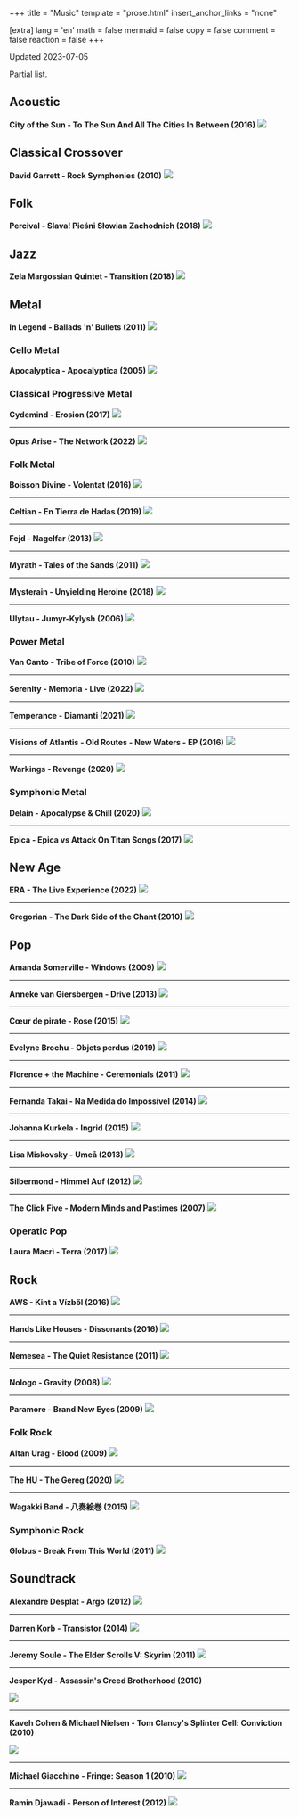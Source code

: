 +++
title = "Music"
template = "prose.html"
insert_anchor_links = "none"

[extra]
lang = 'en'
math = false
mermaid = false
copy = false
comment = false
reaction = false
+++

Updated 2023-07-05

Partial list.

## Acoustic

**City of the Sun - To The Sun And All The Cities In Between (2016)**
![](2021-10-14-14-13-44.webp)

## Classical Crossover

**David Garrett - Rock Symphonies (2010)**
![](2021-10-14-14-22-00.webp)

## Folk

**Percival - Slava! Pieśni Słowian Zachodnich (2018)**
![](2021-10-14-15-06-02.webp)

## Jazz

**Zela Margossian Quintet - Transition (2018)**
![](2023-07-05-19-27-54.webp)

## Metal

**In Legend - Ballads 'n' Bullets (2011)**
![](2021-10-14-14-31-44.webp)

### Cello Metal

**Apocalyptica - Apocalyptica (2005)**
![](2021-10-14-14-20-23.webp)

### Classical Progressive Metal

**Cydemind - Erosion (2017)**
![](2021-10-14-14-27-15.webp)

---

**Opus Arise - The Network (2022)**
![](2023-07-05-19-35-43.webp)

### Folk Metal

**Boisson Divine - Volentat (2016)**
![](2021-10-14-14-27-47.webp)

---

**Celtian - En Tierra de Hadas (2019)**
![](2021-10-14-14-28-17.webp)

---

**Fejd - Nagelfar (2013)**
![](2021-10-14-14-28-44.webp)

---

**Myrath - Tales of the Sands (2011)**
![](2021-10-14-15-14-48.webp)

---

**Mysterain - Unyielding Heroine (2018)**
![](2021-10-14-15-18-01.webp)

---

**Ulytau - Jumyr-Kylysh (2006)**
![](2021-10-14-14-29-03.webp)

### Power Metal

**Van Canto - Tribe of Force (2010)**
![](2021-10-14-15-13-31.webp)

---

**Serenity - Memoria - Live (2022)**
![](2023-07-05-19-29-15.webp)

---

**Temperance - Diamanti (2021)**
![](2023-07-05-19-38-45.webp)

---

**Visions of Atlantis - Old Routes - New Waters - EP (2016)**
![](2021-10-14-15-19-51.webp)

---

**Warkings - Revenge (2020)**
![](2023-07-05-19-37-54.webp)

### Symphonic Metal

**Delain - Apocalypse & Chill (2020)**
![](2021-10-14-15-18-29.webp)

---

**Epica - Epica vs Attack On Titan Songs (2017)**
![](2021-10-14-15-18-50.webp)

## New Age

**ERA - The Live Experience (2022)**
![](2023-07-05-19-36-58.webp)

---

**Gregorian - The Dark Side of the Chant (2010)**
![](2021-10-14-15-03-51.webp)

## Pop

**Amanda Somerville - Windows (2009)**
![](2021-10-14-15-06-46.webp)

---

**Anneke van Giersbergen - Drive (2013)**
![](2021-10-14-15-07-23.webp)

---

**Cœur de pirate - Rose (2015)**
![](2023-07-05-19-33-55.webp)

---

**Evelyne Brochu - Objets perdus (2019)**
![](2023-07-05-19-34-58.webp)

---

**Florence + the Machine - Ceremonials (2011)**
![](2021-10-14-14-18-29.webp)

---

**Fernanda Takai - Na Medida do Impossível (2014)**
![](2021-10-14-14-19-02.webp)

---

**Johanna Kurkela - Ingrid (2015)**
![](2021-10-14-14-29-50.webp)

---

**Lisa Miskovsky - Umeå (2013)**
![](2021-10-14-15-10-35.webp)

---

**Silbermond - Himmel Auf (2012)**
![](2021-10-14-15-11-27.webp)

---

**The Click Five - Modern Minds and Pastimes (2007)**
![](2021-10-14-15-14-06.webp)

### Operatic Pop

**Laura Macrì - Terra (2017)**
![](2021-10-14-15-04-39.webp)

## Rock

**AWS - Kint a Vízből (2016)**
![](2021-10-14-15-12-39.webp)

---

**Hands Like Houses - Dissonants (2016)**
![](2021-10-14-15-12-07.webp)

---

**Nemesea - The Quiet Resistance (2011)**
![](2021-10-14-14-16-19.webp)

---

**Nologo - Gravity (2008)**
![](2021-10-14-14-25-58.webp)

---

**Paramore - Brand New Eyes (2009)**
![](2021-10-14-14-17-17.webp)

### Folk Rock

**Altan Urag - Blood (2009)**
![](2021-10-14-15-03-04.webp)

---

**The HU - The Gereg (2020)**
![](2021-10-14-15-02-29.webp)

---

**Wagakki Band - 八奏絵巻 (2015)**
![](2021-10-14-14-30-41.webp)

### Symphonic Rock

**Globus - Break From This World (2011)**
![](2021-10-14-15-19-25.webp)

## Soundtrack

**Alexandre Desplat - Argo (2012)**
![](2023-07-05-19-20-55.webp)

---

**Darren  Korb - Transistor (2014)**
![](2023-07-05-19-22-20.webp)

---

**Jeremy Soule - The Elder Scrolls V: Skyrim (2011)**
![](2023-07-05-19-23-17.webp)

---

**Jesper Kyd - Assassin's Creed Brotherhood (2010)**

![](2023-07-05-19-23-52.webp)

---

**Kaveh Cohen & Michael Nielsen - Tom Clancy's Splinter Cell: Conviction (2010)**

![](2023-07-05-19-24-36.webp)

---

**Michael Giacchino - Fringe: Season 1 (2010)**
![](2023-07-05-19-25-34.webp)

---

**Ramin Djawadi - Person of Interest (2012)**
![](2023-07-05-19-26-32.webp)
